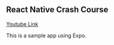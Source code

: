 ## React Native Crash Course
[Youtube Link](https://youtu.be/ZBCUegTZF7M?si=oDnSp6Y44Xs5sDsw)

This is a sample app using Expo.
